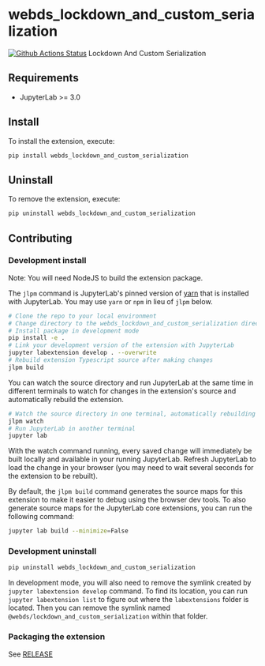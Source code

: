 # webds_lockdown_and_custom_serialization

[![Github Actions Status](https://github.com/github_username/webds_lockdown_and_custom_serialization/workflows/Build/badge.svg)](https://github.com/github_username/webds_lockdown_and_custom_serialization/actions/workflows/build.yml)
Lockdown And Custom Serialization

## Requirements

- JupyterLab >= 3.0

## Install

To install the extension, execute:

```bash
pip install webds_lockdown_and_custom_serialization
```

## Uninstall

To remove the extension, execute:

```bash
pip uninstall webds_lockdown_and_custom_serialization
```

## Contributing

### Development install

Note: You will need NodeJS to build the extension package.

The `jlpm` command is JupyterLab's pinned version of
[yarn](https://yarnpkg.com/) that is installed with JupyterLab. You may use
`yarn` or `npm` in lieu of `jlpm` below.

```bash
# Clone the repo to your local environment
# Change directory to the webds_lockdown_and_custom_serialization directory
# Install package in development mode
pip install -e .
# Link your development version of the extension with JupyterLab
jupyter labextension develop . --overwrite
# Rebuild extension Typescript source after making changes
jlpm build
```

You can watch the source directory and run JupyterLab at the same time in different terminals to watch for changes in the extension's source and automatically rebuild the extension.

```bash
# Watch the source directory in one terminal, automatically rebuilding when needed
jlpm watch
# Run JupyterLab in another terminal
jupyter lab
```

With the watch command running, every saved change will immediately be built locally and available in your running JupyterLab. Refresh JupyterLab to load the change in your browser (you may need to wait several seconds for the extension to be rebuilt).

By default, the `jlpm build` command generates the source maps for this extension to make it easier to debug using the browser dev tools. To also generate source maps for the JupyterLab core extensions, you can run the following command:

```bash
jupyter lab build --minimize=False
```

### Development uninstall

```bash
pip uninstall webds_lockdown_and_custom_serialization
```

In development mode, you will also need to remove the symlink created by `jupyter labextension develop`
command. To find its location, you can run `jupyter labextension list` to figure out where the `labextensions`
folder is located. Then you can remove the symlink named `@webds/lockdown_and_custom_serialization` within that folder.

### Packaging the extension

See [RELEASE](RELEASE.md)
